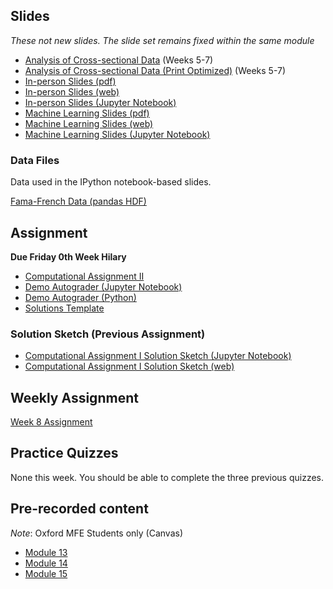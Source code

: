 <!--
.. title: Financial Econometrics I: Week 8
.. slug: michaelmas-term-8
.. date: 2020-11-27 17:51:04 UTC
.. tags: teaching, mfe
.. category: teaching 
.. link: 
.. description: Teaching resources for MFE Financial Econometrics I Week 8
.. type: text
.. jumbotron_color: #002147
.. jumbotron_light: True
.. jumbotron: MFE Financial Econometrics I: Week 8
.. jumbotron_text: Teaching material from Week 8.
-->

## Slides

*These not new slides. The slide set remains fixed within the same module*

* [Analysis of Cross-sectional Data](/files/teaching/mfe/slides/cross-section-slides-2020-2021.pdf) (Weeks 5-7)
* [Analysis of Cross-sectional Data (Print Optimized)](/files/teaching/mfe/slides/cross-section-slides-2020-2021-print.pdf) (Weeks 5-7)
* [In-person Slides (pdf)](/files/teaching/mfe/slides/cross-section-2020-21-in-person-slides.pdf)
* [In-person Slides (web)](/files/teaching/mfe/slides/cross-section-slides-2020-2021.html)
* [In-person Slides (Jupyter Notebook)](/files/teaching/mfe/slides/cross-section-slides-2020-2021.ipynb)
* [Machine Learning Slides (pdf)](/files/teaching/mfe/slides/cross-section-ml-slides-2020-21-in-person.pdf)
* [Machine Learning Slides (web)](/files/teaching/mfe/slides/cross-section-ml-slides-2020-2021.html)
* [Machine Learning Slides (Jupyter Notebook)](/files/teaching/mfe/slides/cross-section-ml-slides-2020-2021.ipynb)

### Data Files

Data used in the IPython notebook-based slides.

[Fama-French Data (pandas HDF)](/files/teaching/mfe/data/fama-french-data.h5)

## Assignment

**Due Friday 0th Week Hilary**

* [Computational Assignment II](/files/teaching/mfe/assignments/mfe-fe-computational-exercise-2-2020-2021.pdf)
* [Demo Autograder (Jupyter Notebook)](/files/teaching/mfe/assignments/demo-autograder-pw2.ipynb)
* [Demo Autograder (Python)](/files/teaching/mfe/assignments/demo-autograder-pw2.py)
* [Solutions Template](/files/teaching/mfe/assignments/solutions-pw2.py)

### Solution Sketch (Previous Assignment)

* [Computational Assignment I Solution Sketch (Jupyter Notebook)](/files/teaching/mfe/assignments/mfe-fe-computational-exercise-1-2020-2021.ipynb)
* [Computational Assignment I Solution Sketch (web)](/files/teaching/mfe/assignments/mfe-fe-computational-exercise-1-2020-2021.html)

## Weekly Assignment

[Week 8 Assignment](/files/teaching/mfe/homework/mt_week_8_assignment.pdf)

## Practice Quizzes

None this week. You should be able to complete the three previous quizzes. 

## Pre-recorded content

*Note*: Oxford MFE Students only (Canvas)

* [Module 13](https://ox.cloud.panopto.eu/Panopto/Pages/Viewer.aspx?id=f25c754a-70bb-4cb8-9ffd-ac770132c8f2)
* [Module 14](https://ox.cloud.panopto.eu/Panopto/Pages/Viewer.aspx?id=6ade6309-34a0-4f97-85d6-ac7c012eb32e)
* [Module 15](https://ox.cloud.panopto.eu/Panopto/Pages/Viewer.aspx?id=7e607c31-79ee-432d-9a9d-ac7e01272080)
